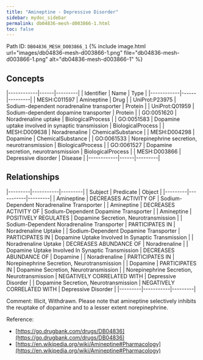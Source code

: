 ```yaml
---
title: "Amineptine - Depressive Disorder"
sidebar: mydoc_sidebar
permalink: db04836-mesh-d003866-1.html
toc: false 
---
```



Path ID: `DB04836_MESH_D003866_1`
{% include image.html url="images/db04836-mesh-d003866-1.png" file="db04836-mesh-d003866-1.png" alt="db04836-mesh-d003866-1" %}

## Concepts

|------------|------|---------|
| Identifier | Name | Type    |
|------------|------|---------|
| MESH:C011597 | Amineptine | Drug |
| UniProt:P23975 | Sodium-dependent noradrenaline transporter | Protein |
| UniProt:Q01959 | Sodium-dependent dopamine transporter | Protein |
| GO:0051620 | Noradrenaline uptake | BiologicalProcess |
| GO:0051583 | Dopamine uptake involved in synaptic transmission | BiologicalProcess |
| MESH:D009638 | Noradrenaline | ChemicalSubstance |
| MESH:D004298 | Dopamine | ChemicalSubstance |
| GO:0061533 | Norepinephrine secretion, neurotransmission | BiologicalProcess |
| GO:0061527 | Dopamine secretion, neurotransmission | BiologicalProcess |
| MESH:D003866 | Depressive disorder | Disease |
|------------|------|---------|

## Relationships

|---------|-----------|---------|
| Subject | Predicate | Object  |
|---------|-----------|---------|
| Amineptine | DECREASES ACTIVITY OF | Sodium-Dependent Noradrenaline Transporter |
| Amineptine | DECREASES ACTIVITY OF | Sodium-Dependent Dopamine Transporter |
| Amineptine | POSITIVELY REGULATES | Dopamine Secretion, Neurotransmission |
| Sodium-Dependent Noradrenaline Transporter | PARTICIPATES IN | Noradrenaline Uptake |
| Sodium-Dependent Dopamine Transporter | PARTICIPATES IN | Dopamine Uptake Involved In Synaptic Transmission |
| Noradrenaline Uptake | DECREASES ABUNDANCE OF | Noradrenaline |
| Dopamine Uptake Involved In Synaptic Transmission | DECREASES ABUNDANCE OF | Dopamine |
| Noradrenaline | PARTICIPATES IN | Norepinephrine Secretion, Neurotransmission |
| Dopamine | PARTICIPATES IN | Dopamine Secretion, Neurotransmission |
| Norepinephrine Secretion, Neurotransmission | NEGATIVELY CORRELATED WITH | Depressive Disorder |
| Dopamine Secretion, Neurotransmission | NEGATIVELY CORRELATED WITH | Depressive Disorder |
|---------|-----------|---------|

Comment: Illicit, Withdrawn. Please note that amineptine selectively inhibits the reuptake of dopamine and to a lesser extent norepinephrine.

Reference: 
  - [https://go.drugbank.com/drugs/DB04836](https://go.drugbank.com/drugs/DB04836)
  - [https://en.wikipedia.org/wiki/Amineptine#Pharmacology](https://en.wikipedia.org/wiki/Amineptine#Pharmacology)
